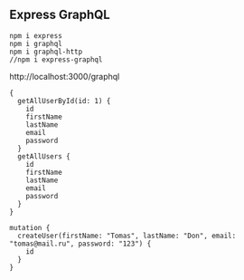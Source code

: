 ## Express GraphQL

```
npm i express
npm i graphql
npm i graphql-http
//npm i express-graphql
```

http://localhost:3000/graphql

```
{
  getAllUserById(id: 1) {
    id
    firstName
    lastName
    email
    password
  }
  getAllUsers {
    id
    firstName
    lastName
    email
    password
  }
}  

mutation {
  createUser(firstName: "Tomas", lastName: "Don", email: "tomas@mail.ru", password: "123") {
    id
  }
}
```